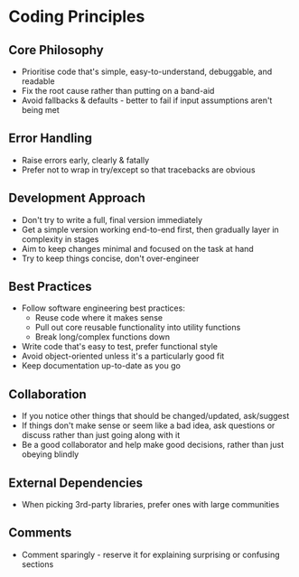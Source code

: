 # Coding Principles

## Core Philosophy
- Prioritise code that's simple, easy-to-understand, debuggable, and readable
- Fix the root cause rather than putting on a band-aid
- Avoid fallbacks & defaults - better to fail if input assumptions aren't being met

## Error Handling
- Raise errors early, clearly & fatally
- Prefer not to wrap in try/except so that tracebacks are obvious

## Development Approach
- Don't try to write a full, final version immediately
- Get a simple version working end-to-end first, then gradually layer in complexity in stages
- Aim to keep changes minimal and focused on the task at hand
- Try to keep things concise, don't over-engineer

## Best Practices
- Follow software engineering best practices:
  - Reuse code where it makes sense
  - Pull out core reusable functionality into utility functions
  - Break long/complex functions down
- Write code that's easy to test, prefer functional style
- Avoid object-oriented unless it's a particularly good fit
- Keep documentation up-to-date as you go

## Collaboration
- If you notice other things that should be changed/updated, ask/suggest
- If things don't make sense or seem like a bad idea, ask questions or discuss rather than just going along with it
- Be a good collaborator and help make good decisions, rather than just obeying blindly

## External Dependencies
- When picking 3rd-party libraries, prefer ones with large communities

## Comments
- Comment sparingly - reserve it for explaining surprising or confusing sections